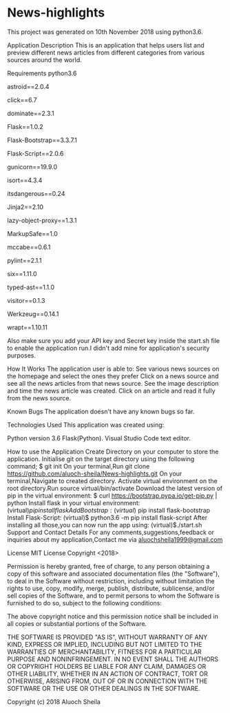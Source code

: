 # News-highlights
This project was generated on 10th November 2018 using python3.6.

Application Description
This is an application that helps users list and preview different news articles from different categories from various sources around the world.

Requirements
python3.6

astroid==2.0.4

click==6.7

dominate==2.3.1

Flask==1.0.2

Flask-Bootstrap==3.3.7.1

Flask-Script==2.0.6

gunicorn==19.9.0

isort==4.3.4

itsdangerous==0.24

Jinja2==2.10

lazy-object-proxy==1.3.1

MarkupSafe==1.0

mccabe==0.6.1

pylint==2.1.1

six==1.11.0

typed-ast==1.1.0

visitor==0.1.3

Werkzeug==0.14.1

wrapt==1.10.11

Also make sure you add your API key and Secret key inside the start.sh file to enable the application run.I didn't add mine for application's security purposes.

How It Works
The application user is able to:
See various news sources on the homepage and select the ones they prefer
Click on a news source and see all the news articles from that news source.
See the image description and time the news article was created.
Click on an article and read it fully from the news source.

Known Bugs
The application doesn't have any known bugs so far.

Technologies Used
This application was created using:

Python version 3.6
Flask(Python).
Visual Studio Code text editor.

How to use the Application
Create Directory on your computer to store the application.
Initialise git on the target directory using the following command; $ git init
On your terminal,Run git clone https://github.com/aluoch-sheila/News-highlights.git
On your terminal,Navigate to created directory.
Activate virtual environment on the root directory.Run source virtual/bin/activate
Download the latest version of pip in the virtual environment: $ curl https://bootstrap.pypa.io/get-pip.py | python
Install flask in your virtual environment: (virtual)$pip install flask
Add Bootstrap: (virtual)$ pip install flask-bootstrap
Install Flask-Script: (virtual)$ python3.6 -m pip install flask-script
After installing all those,you can now run the app using: (virtual)$./start.sh
Support and Contact Details
For any comments,suggestions,feedback or inquiries about my application,Contact me via aluochsheila1999@gmail.com

License
MIT License Copyright <2018>

Permission is hereby granted, free of charge, to any person obtaining a copy of this software and associated documentation files (the "Software"), to deal in the Software without restriction, including without limitation the rights to use, copy, modify, merge, publish, distribute, sublicense, and/or sell copies of the Software, and to permit persons to whom the Software is furnished to do so, subject to the following conditions:

The above copyright notice and this permission notice shall be included in all copies or substantial portions of the Software.

THE SOFTWARE IS PROVIDED "AS IS", WITHOUT WARRANTY OF ANY KIND, EXPRESS OR IMPLIED, INCLUDING BUT NOT LIMITED TO THE WARRANTIES OF MERCHANTABILITY, FITNESS FOR A PARTICULAR PURPOSE AND NONINFRINGEMENT. IN NO EVENT SHALL THE AUTHORS OR COPYRIGHT HOLDERS BE LIABLE FOR ANY CLAIM, DAMAGES OR OTHER LIABILITY, WHETHER IN AN ACTION OF CONTRACT, TORT OR OTHERWISE, ARISING FROM, OUT OF OR IN CONNECTION WITH THE SOFTWARE OR THE USE OR OTHER DEALINGS IN THE SOFTWARE.

Copyright (c) 2018 Aluoch Sheila
